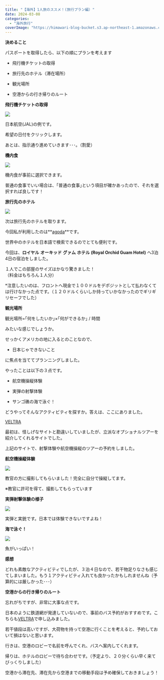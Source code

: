 ```yaml
---
title: "【海外】1人旅のススメ！(旅行プラン編）"
date: 2024-03-08
categories: 
  - "海外旅行"
coverImage: "https://himawari-blog-bucket.s3.ap-northeast-1.amazonaws.com/posts/images/IMG_3806-1024x768-2.jpeg"
---
```


**決めること**

パスポートを取得したら、以下の順にプランを考えます

- 飛行機チケットの取得

- 旅行先のホテル（滞在場所）

- 観光場所

- 空港からの行き帰りのルート

**飛行機チケットの取得**

![](https://himawari-blog-bucket.s3.ap-northeast-1.amazonaws.com/posts/images/スクリーンショット-2024-02-02-15.30.11-1024x780-1.png)

日本航空(JAL)の例です。

希望の日付をクリックします。

あとは、指示通り進めていきます･･･。（割愛）

**機内食**

![](https://himawari-blog-bucket.s3.ap-northeast-1.amazonaws.com/posts/images/IMG_3692-1024x768-1.jpeg)

機内食が事前に選択できます。

普通の食事でいい場合は、｢普通の食事｣という項目が確かあったので、それを選択すれば良しです！

**旅行先のホテル**

![](https://himawari-blog-bucket.s3.ap-northeast-1.amazonaws.com/posts/images/IMG_3727-1024x768-1.jpeg)

次は旅行先のホテルを取ります。

今回私が利用したのは**[agoda](https://www.agoda.com/ja-jp/)**です。

世界中のホテルを日本語で検索できるのでとても便利です。

今回は、**ロイヤル** **オーキッド** **グァム** **ホテル** **(Royal Orchid Guam Hotel)** へ3泊4日の宿泊をしました。

１人でこの部屋のサイズはかなり驚きました！  
（料金はもちろん１人分）

\*注意したいのは、フロントへ現金で１００ドルをデポジットとして払わなくては行けなかった点です。（１２０ドルくらいしか持っていかなかったのでギリギリセーフでした）

**観光場所**

観光場所=｢何をしたいか｣×｢何ができるか｣ / 時間　

みたいな感じでしょうか。

せっかくアメリカの地に入るとのことなので、

- 日本じゃできないこと

に焦点を当ててプランニングしました。

やったことは以下の３点です。

- 航空機操縦体験

- 実弾の射撃体験

- サンゴ礁の海で泳ぐ！

どうやってそんなアクティビティを探すか。答えは、ここにありました。

[VELTRA](https://www.veltra.com/jp/)

最初は、怪しげなサイトと勘違いしていましたが、立派なオプショナルツアーを紹介してくれるサイトでした。

上記のサイトで、射撃体験や航空機操縦のツアーの予約をしました。

**航空機操縦体験**

![](https://himawari-blog-bucket.s3.ap-northeast-1.amazonaws.com/posts/images/IMG_3806-1024x768-1.jpeg)

教官の方に撮影してもらいました！完全に自分で操縦してます。

※教官に許可を得て、撮影してもらっています

**実弾射撃体験の様子**

![](https://himawari-blog-bucket.s3.ap-northeast-1.amazonaws.com/posts/images/IMG_3861-1024x768-1.jpeg)

実弾と実銃です。日本では体験できないですよね！

**海で泳ぐ！**

![](https://himawari-blog-bucket.s3.ap-northeast-1.amazonaws.com/posts/images/スクリーンショット-2023-10-01-11.46.29-1-1024x580-1.jpg)

魚がいっぱい！

**感想**

どれも素敵なアクティビティでしたが、３泊４日なので、若干物足りなさも感じてしまいました。もう１アクティビティ入れても良かったかもしれませんね（予算的には厳しかった･･･）

**空港からの行き帰りのルート**

忘れがちですが、非常に大事な点です。

日本のように鉄道網が発達していないので、事前のバス予約がおすすめです。こちらも[VELTRA](https://www.veltra.com/jp/)で申し込みました。

若干値段は高いですが、大荷物を持って空港に行くことを考えると、予約しておいて損はないと思います。

行きは、空港のロビーで名前を呼んでくれ、バスへ案内してくれます。

帰りは、ホテルのロビーで待ち合わせです。（予定より、２０分くらい早く来てびっくりしました）

空港から滞在先、滞在先から空港までの移動手段は予め確保しておきましょう！
